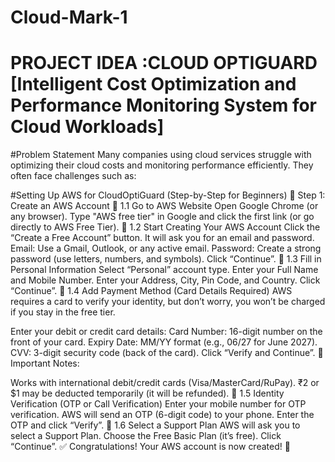 # Cloud-Mark-1

# PROJECT IDEA :CLOUD OPTIGUARD [Intelligent Cost Optimization and Performance Monitoring System for Cloud Workloads]

#Problem Statement
Many companies using cloud services struggle with optimizing their cloud costs and monitoring performance efficiently. They often face challenges such as:

#Setting Up AWS for CloudOptiGuard (Step-by-Step for Beginners)
🔹 Step 1: Create an AWS Account
📌 1.1 Go to AWS Website
Open Google Chrome (or any browser).
Type "AWS free tier" in Google and click the first link (or go directly to AWS Free Tier).
📌 1.2 Start Creating Your AWS Account
Click the “Create a Free Account” button.
It will ask you for an email and password.
Email: Use a Gmail, Outlook, or any active email.
Password: Create a strong password (use letters, numbers, and symbols).
Click “Continue”.
📌 1.3 Fill in Personal Information
Select “Personal” account type.
Enter your Full Name and Mobile Number.
Enter your Address, City, Pin Code, and Country.
Click “Continue”.
📌 1.4 Add Payment Method (Card Details Required)
AWS requires a card to verify your identity, but don’t worry, you won’t be charged if you stay in the free tier.

Enter your debit or credit card details:
Card Number: 16-digit number on the front of your card.
Expiry Date: MM/YY format (e.g., 06/27 for June 2027).
CVV: 3-digit security code (back of the card).
Click “Verify and Continue”.
📝 Important Notes:

Works with international debit/credit cards (Visa/MasterCard/RuPay).
₹2 or $1 may be deducted temporarily (it will be refunded).
📌 1.5 Identity Verification (OTP or Call Verification)
Enter your mobile number for OTP verification.
AWS will send an OTP (6-digit code) to your phone.
Enter the OTP and click “Verify”.
📌 1.6 Select a Support Plan
AWS will ask you to select a Support Plan.
Choose the Free Basic Plan (it’s free).
Click “Continue”.
✅ Congratulations! Your AWS account is now created! 🎉




